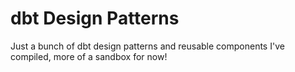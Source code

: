 # dbt Design Patterns

Just a bunch of dbt design patterns and reusable components I've compiled, more of a sandbox for now!
